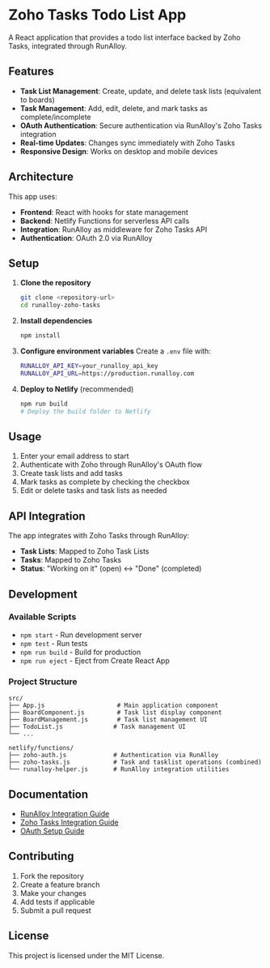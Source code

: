 # Zoho Tasks Todo List App

A React application that provides a todo list interface backed by Zoho Tasks, integrated through RunAlloy.

## Features

- **Task List Management**: Create, update, and delete task lists (equivalent to boards)
- **Task Management**: Add, edit, delete, and mark tasks as complete/incomplete
- **OAuth Authentication**: Secure authentication via RunAlloy's Zoho Tasks integration
- **Real-time Updates**: Changes sync immediately with Zoho Tasks
- **Responsive Design**: Works on desktop and mobile devices

## Architecture

This app uses:
- **Frontend**: React with hooks for state management
- **Backend**: Netlify Functions for serverless API calls
- **Integration**: RunAlloy as middleware for Zoho Tasks API
- **Authentication**: OAuth 2.0 via RunAlloy

## Setup

1. **Clone the repository**
   ```bash
   git clone <repository-url>
   cd runalloy-zoho-tasks
   ```

2. **Install dependencies**
   ```bash
   npm install
   ```

3. **Configure environment variables**
   Create a `.env` file with:
   ```bash
   RUNALLOY_API_KEY=your_runalloy_api_key
   RUNALLOY_API_URL=https://production.runalloy.com
   ```

4. **Deploy to Netlify** (recommended)
   ```bash
   npm run build
   # Deploy the build folder to Netlify
   ```

## Usage

1. Enter your email address to start
2. Authenticate with Zoho through RunAlloy's OAuth flow
3. Create task lists and add tasks
4. Mark tasks as complete by checking the checkbox
5. Edit or delete tasks and task lists as needed

## API Integration

The app integrates with Zoho Tasks through RunAlloy:

- **Task Lists**: Mapped to Zoho Task Lists
- **Tasks**: Mapped to Zoho Tasks
- **Status**: "Working on it" (open) ↔ "Done" (completed)

## Development

### Available Scripts

- `npm start` - Run development server
- `npm test` - Run tests
- `npm run build` - Build for production
- `npm run eject` - Eject from Create React App

### Project Structure

```
src/
├── App.js                    # Main application component
├── BoardComponent.js         # Task list display component
├── BoardManagement.js        # Task list management UI
├── TodoList.js              # Task management UI
└── ...

netlify/functions/
├── zoho-auth.js             # Authentication via RunAlloy
├── zoho-tasks.js            # Task and tasklist operations (combined)
└── runalloy-helper.js       # RunAlloy integration utilities
```

## Documentation

- [RunAlloy Integration Guide](README-RunAlloy.md)
- [Zoho Tasks Integration Guide](README-Zoho.md)
- [OAuth Setup Guide](README-OAuth.md)

## Contributing

1. Fork the repository
2. Create a feature branch
3. Make your changes
4. Add tests if applicable
5. Submit a pull request

## License

This project is licensed under the MIT License.
